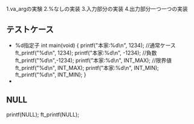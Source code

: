 

1.va_argの実験
2.%なしの実装
3.入力部分の実装
4.出力部分一つ一つの実装


## テストケース
* %d指定子
int main(void)
{
    printf("本家:%d\n", 1234); //通常ケース
    ft_printf("%d\n", 1234);
    printf("本家:%d\n", -1234); //負数
    ft_printf("%d\n",-1234);
    printf("本家:%d\n", INT_MAX); //限界値
    ft_printf("%d\n", INT_MAX); 
    printf("本家:%d\n", INT_MIN);
    ft_printf("%d\n", INT_MIN);
}
* 


## NULL
printf(NULL);
ft_printf(NULL);
